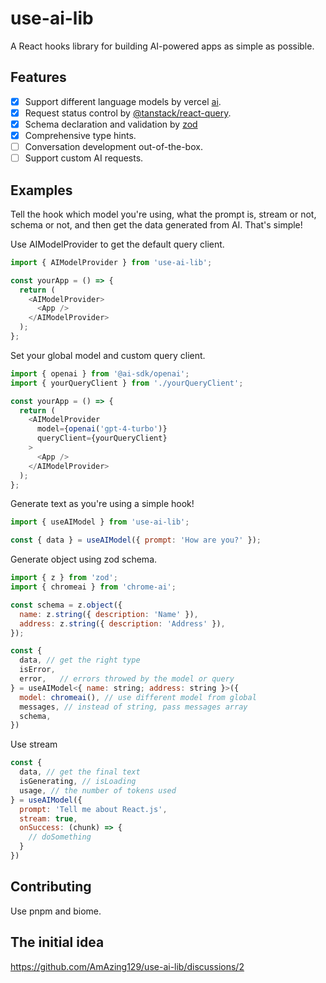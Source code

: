 # use-ai-lib

A React hooks library for building AI-powered apps as simple as possible.

## Features

- [x] Support different language models by vercel [ai](https://github.com/vercel/ai).
- [x] Request status control by [@tanstack/react-query](https://github.com/tanstack/query).
- [x] Schema declaration and validation by [zod](https://github.com/colinhacks/zod)
- [x] Comprehensive type hints.
- [ ] Conversation development out-of-the-box.
- [ ] Support custom AI requests.

## Examples

Tell the hook which model you're using, what the prompt is, stream or not, schema or not, and then get the data generated from AI. That's simple!

Use AIModelProvider to get the default query client.

```js
import { AIModelProvider } from 'use-ai-lib';

const yourApp = () => {
  return (
    <AIModelProvider>
      <App />
    </AIModelProvider>
  );
};
```

Set your global model and custom query client.

```js
import { openai } from '@ai-sdk/openai';
import { yourQueryClient } from './yourQueryClient';

const yourApp = () => {
  return (
    <AIModelProvider
      model={openai('gpt-4-turbo')}
      queryClient={yourQueryClient}
    >
      <App />
    </AIModelProvider>
  );
};
```

Generate text as you're using a simple hook!

```js
import { useAIModel } from 'use-ai-lib';

const { data } = useAIModel({ prompt: 'How are you?' });
```

Generate object using zod schema.

```js
import { z } from 'zod';
import { chromeai } from 'chrome-ai';

const schema = z.object({
  name: z.string({ description: 'Name' }),
  address: z.string({ description: 'Address' }),
});

const {
  data, // get the right type
  isError,
  error,   // errors throwed by the model or query
} = useAIModel<{ name: string; address: string }>({
  model: chromeai(), // use different model from global
  messages, // instead of string, pass messages array
  schema,
})
```

Use stream

```js
const {
  data, // get the final text
  isGenerating, // isLoading
  usage, // the number of tokens used
} = useAIModel({
  prompt: 'Tell me about React.js',
  stream: true,
  onSuccess: (chunk) => { 
    // doSomething 
  }
})
```

## Contributing

Use pnpm and biome.

## The initial idea

https://github.com/AmAzing129/use-ai-lib/discussions/2
